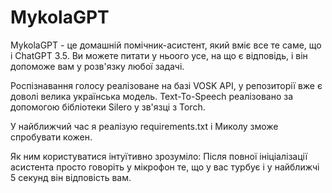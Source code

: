 # MykolaGPT

MykolaGPT - це домашній помічник-асистент, який вміє все те саме, що і ChatGPT 3.5. Ви можете питати у ньоого усе, на що є відповідь, і він допоможе вам у розв'язку любої задачі.

Роспізнавання голосу реалізоване на базі VOSK API, у репозиторії вже є доволі велика українська модель.
Text-To-Speech реалізовано за допомогою бібліотеки Silero у зв'язці з Torch.

У найближчий час я реалізую requirements.txt і Миколу зможе спробувати кожен.

Як ним користуватися інтуїтивно зрозуміло:
Після повної ініціалізації асистента просто говоріть у мікрофон те, що у вас турбує і у найближчі 5 секунд він відповість вам.
